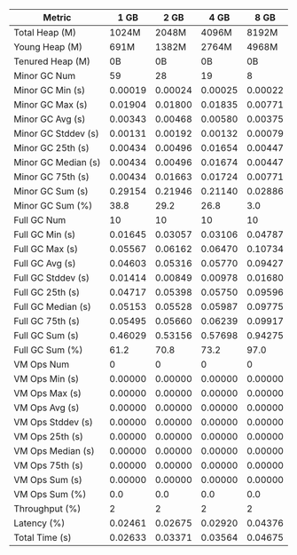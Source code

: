 | Metric | 1 GB | 2 GB | 4 GB | 8 GB |
|------|----|----|----|----|
| Total Heap (M) | 1024M | 2048M | 4096M | 8192M |
| Young Heap (M) | 691M | 1382M | 2764M | 4968M |
| Tenured Heap (M) | 0B | 0B | 0B | 0B |
| Minor GC Num | 59 | 28 | 19 | 8 |
| Minor GC Min (s) | 0.00019 | 0.00024 | 0.00025 | 0.00022 |
| Minor GC Max (s) | 0.01904 | 0.01800 | 0.01835 | 0.00771 |
| Minor GC Avg (s) | 0.00343 | 0.00468 | 0.00580 | 0.00375 |
| Minor GC Stddev (s) | 0.00131 | 0.00192 | 0.00132 | 0.00079 |
| Minor GC 25th (s) | 0.00434 | 0.00496 | 0.01654 | 0.00447 |
| Minor GC Median (s) | 0.00434 | 0.00496 | 0.01674 | 0.00447 |
| Minor GC 75th (s) | 0.00434 | 0.01663 | 0.01724 | 0.00771 |
| Minor GC Sum (s) | 0.29154 | 0.21946 | 0.21140 | 0.02886 |
| Minor GC Sum (%) | 38.8 | 29.2 | 26.8 | 3.0 |
| Full GC Num | 10 | 10 | 10 | 10 |
| Full GC Min (s) | 0.01645 | 0.03057 | 0.03106 | 0.04787 |
| Full GC Max (s) | 0.05567 | 0.06162 | 0.06470 | 0.10734 |
| Full GC Avg (s) | 0.04603 | 0.05316 | 0.05770 | 0.09427 |
| Full GC Stddev (s) | 0.01414 | 0.00849 | 0.00978 | 0.01680 |
| Full GC 25th (s) | 0.04717 | 0.05398 | 0.05750 | 0.09596 |
| Full GC Median (s) | 0.05153 | 0.05528 | 0.05987 | 0.09775 |
| Full GC 75th (s) | 0.05495 | 0.05660 | 0.06239 | 0.09917 |
| Full GC Sum (s) | 0.46029 | 0.53156 | 0.57698 | 0.94275 |
| Full GC Sum (%) | 61.2 | 70.8 | 73.2 | 97.0 |
| VM Ops Num | 0 | 0 | 0 | 0 |
| VM Ops Min (s) | 0.00000 | 0.00000 | 0.00000 | 0.00000 |
| VM Ops Max (s) | 0.00000 | 0.00000 | 0.00000 | 0.00000 |
| VM Ops Avg (s) | 0.00000 | 0.00000 | 0.00000 | 0.00000 |
| VM Ops Stddev (s) | 0.00000 | 0.00000 | 0.00000 | 0.00000 |
| VM Ops 25th (s) | 0.00000 | 0.00000 | 0.00000 | 0.00000 |
| VM Ops Median (s) | 0.00000 | 0.00000 | 0.00000 | 0.00000 |
| VM Ops 75th (s) | 0.00000 | 0.00000 | 0.00000 | 0.00000 |
| VM Ops Sum (s) | 0.00000 | 0.00000 | 0.00000 | 0.00000 |
| VM Ops Sum (%) | 0.0 | 0.0 | 0.0 | 0.0 |
| Throughput (%) | 2 | 2 | 2 | 2 |
| Latency (%) | 0.02461 | 0.02675 | 0.02920 | 0.04376 |
| Total Time (s) | 0.02633 | 0.03371 | 0.03564 | 0.04675 |
